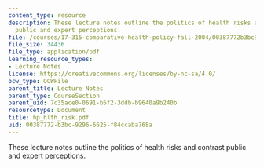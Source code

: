 ```yaml
---
content_type: resource
description: These lecture notes outline the politics of health risks and contrast
  public and expert perceptions.
file: /courses/17-315-comparative-health-policy-fall-2004/00387772b3bc92966625f84ccaba768a_hp_hlth_risk.pdf
file_size: 34436
file_type: application/pdf
learning_resource_types:
- Lecture Notes
license: https://creativecommons.org/licenses/by-nc-sa/4.0/
ocw_type: OCWFile
parent_title: Lecture Notes
parent_type: CourseSection
parent_uid: 7c35ace0-0691-b5f2-3ddb-b9640a9b240b
resourcetype: Document
title: hp_hlth_risk.pdf
uid: 00387772-b3bc-9296-6625-f84ccaba768a
---
```

These lecture notes outline the politics of health risks and contrast public and expert perceptions.